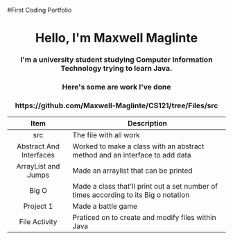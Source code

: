 #First Coding Portfolio
<h1 align="center"> Hello, I'm Maxwell Maglinte</h1>
<h3 align="center"> I'm a university student studying Computer Information Technology trying to learn Java. </h3>
<h3 align="center"> Here's some are work I've done </h3>
<h3 align="center"> https://github.com/Maxwell-Maglinte/CS121/tree/Files/src </h3>

| Item | Description |
|:----:  | ------------|
|src| The file with all work| 
|Abstract And Interfaces | Worked to make a class with an abstract method and an interface to add data|
|ArrayList and Jumps|Made an arraylist that can be printed|
|Big O|Made a class that'll print out a set number of times according to its Big o notation|
|Project 1|Made a battle game|
|File Activity|Praticed on to create and modify files within Java|

